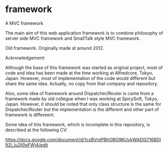 framework
=========

A MVC framework

The main aim of this web application framework is to combine philosophy of server side MVC framework and SmallTalk style MVC framework.

Old framework. Originally made at around 2012. 

Acknowledgement: 

Although the base of this framework was started as original project, most of code and idea has been made at the time working at Alfredcore, Tokyo, Japan. However, most of implementation of the code would different but share the same idea. Actually, no copy from that company and repository.

Also, some idea of framework around Dispatcher/Router is came from a framework made by old collegue when I was working at SpicySoft, Tokyo, Japan. However, it should be noted that only class structure is the same for Dispatcher/Router but the implementation is the different and other part of framework is differeent.

Some idea of this framework, which is incomplete in this repository, is described at the following CV:

https://docs.google.com/document/d/1czBVntPBhOBG9KUvkWADlS716BDI92I_lu2ll0eFWj4/edit
